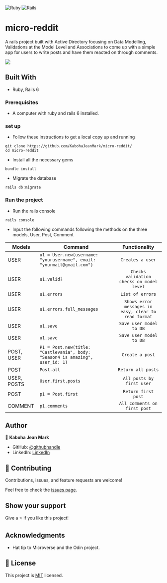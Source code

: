 <img alt="Ruby" src="https://img.shields.io/badge/ruby-%23CC342D.svg?&style=for-the-badge&logo=ruby&logoColor=white"/> <img alt="Rails" src="https://img.shields.io/badge/rails%20-%23CC0000.svg?&style=for-the-badge&logo=ruby-on-rails&logoColor=white"/>

# micro-reddit

A rails project built with Active Directory focusing on Data Modelling, Validations at the Model Level and Associations to come up with a simple app for users to write posts and have them reacted on through comments.

![](https://img.shields.io/badge/Microverse-blueviolet)

## Built With
- Ruby, Rails 6

### Prerequisites
- A computer with ruby and rails 6 installed.

### set up 
- Follow these instructions to get a local copy up and running
```
git clone https://github.com/KabohaJeanMark/micro-reddit/
cd micro-reddit
```

- Install all the necessary gems
```
bundle install
```

- Migrate the database
```
rails db:migrate
```

### Run the project
- Run the rails console
```
rails console
```

- Input the following commands following the methods on the three models, User, Post, Comment

|Models   | Command                                              | Functionality                               |                             
|--------------| -------------------------------------------------------|:-------------------------------------------:|
|    USER      |```u1 = User.new(username: "yourusername", email: "yourmail@gmail.com")``` |```Creates a user```                       |
|    USER      |```u1.valid?```                               |```Checks validation checks on model level```             |
|    USER      |```u1.errors```                               |```List of errors```             |
|    USER      |```u1.errors.full_messages```         |```Shows error messages in easy, clear to read format```    |
|    USER      |```u1.save```                               |```Save user model to DB```            |
|    USER      |```u1.save```                               |```Save user model to DB```            |
|    POST, USER      |```P1 = Post.new(title: "Castlevania", body: "Season4 is amazing", user_id: 1)```|```Create a post```            |
|    POST      |```Post.all```                               |```Return all posts```            |
|    USER, POSTS |```User.first.posts```                               |```All posts by first user```            |
|    POST      |```p1 = Post.first```                               |```Return first post```            |
|    COMMENT      |```p1.comments```                               |```All comments on first post```            |




## Author

👤 **Kaboha Jean Mark**

- GitHub: [@githubhandle](https://github.com/KabohaJeanMark)
- LinkedIn: [LinkedIn](https://www.linkedin.com/in/jean-mark-kaboha-software-engineer/)

## 🤝 Contributing

Contributions, issues, and feature requests are welcome!

Feel free to check the [issues page](https://github.com/KabohaJeanMark/micro-reddit/issues).

## Show your support

Give a ⭐️ if you like this project!

## Acknowledgments

- Hat tip to Microverse and the Odin project.

## 📝 License

This project is [MIT](./LICENSE) licensed.